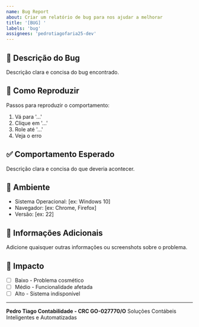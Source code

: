 ```yaml
---
name: Bug Report
about: Criar um relatório de bug para nos ajudar a melhorar
title: '[BUG] '
labels: 'bug'
assignees: 'pedrotiagofaria25-dev'
---
```


## 🐛 Descrição do Bug
Descrição clara e concisa do bug encontrado.

## 🔄 Como Reproduzir
Passos para reproduzir o comportamento:
1. Vá para '...'
2. Clique em '...'
3. Role até '...'
4. Veja o erro

## ✅ Comportamento Esperado
Descrição clara e concisa do que deveria acontecer.

## 📱 Ambiente
- Sistema Operacional: [ex: Windows 10]
- Navegador: [ex: Chrome, Firefox]
- Versão: [ex: 22]

## 📎 Informações Adicionais
Adicione quaisquer outras informações ou screenshots sobre o problema.

## 🎯 Impacto
- [ ] Baixo - Problema cosmético
- [ ] Médio - Funcionalidade afetada
- [ ] Alto - Sistema indisponível

---
**Pedro Tiago Contabilidade - CRC GO-027770/O**
Soluções Contábeis Inteligentes e Automatizadas